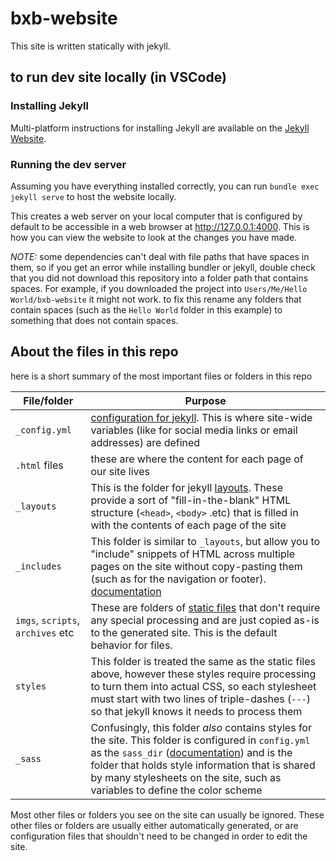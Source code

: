 # bxb-website

This site is written statically with jekyll.




## to run dev site locally (in VSCode)

### Installing Jekyll
Multi-platform instructions for installing Jekyll are available on the [Jekyll Website](https://jekyllrb.com/docs/installation/).

### Running the dev server
Assuming you have everything installed correctly, you can run `bundle exec jekyll serve` to host the website locally.

This creates a web server on your local computer that is configured by default to be accessible in a web browser at http://127.0.0.1:4000. This is how you can view the website to look at the changes you have made.


_NOTE:_ some dependencies can't deal with file paths that have spaces in them, so if you get an error while installing bundler or jekyll, double check that you did not download this repository into a folder path that contains spaces. For example, if you downloaded the project into `Users/Me/Hello World/bxb-website` it might not work. to fix this rename any folders that contain spaces (such as the `Hello World` folder in this example) to something that does not contain spaces.


## About the files in this repo
here is a short summary of the most important files or folders in this repo

|   File/folder |  Purpose  |
| ------------- | --------- |
| `_config.yml` | [configuration for jekyll](https://jekyllrb.com/docs/configuration/). This is where site-wide variables (like for social media links or email addresses) are defined |
| `.html` files      |  these are where the content for each page of our site lives |
| `_layouts` | This is the folder for jekyll [layouts](https://jekyllrb.com/docs/layouts/). These provide a sort of "fill-in-the-blank" HTML structure (`<head>`, `<body>` .etc) that is filled in with the contents of each page of the site |
| `_includes` | This folder is similar to `_layouts`, but allow you to "include" snippets of HTML across multiple pages on the site without copy-pasting them (such as for the navigation or footer). [documentation](https://jekyllrb.com/docs/includes/) |
| `imgs`, `scripts`, `archives` etc | These are folders of [static files](https://jekyllrb.com/docs/static-files/) that don't require any special processing and are just copied as-is to the generated site. This is the default behavior for files.  |
| `styles` | This folder is treated the same as the static files above, however these styles require processing to turn them into actual CSS, so each stylesheet must start with two lines of triple-dashes (`---`) so that jekyll knows it needs to process them |
| `_sass` | Confusingly, this folder _also_ contains styles for the site. This folder is configured in `config.yml` as the `sass_dir` ([documentation](https://jekyllrb.com/docs/assets/#sassscss)) and is the folder that holds style information that is shared by many stylesheets on the site, such as variables to define the color scheme |

Most other files or folders you see on the site can usually be ignored. These other files or folders are usually either automatically generated, or are configuration files that shouldn't need to be changed in order to edit the site.